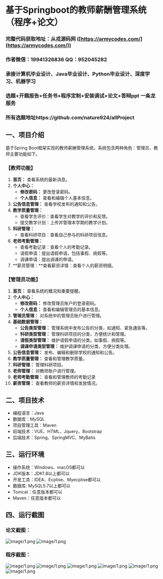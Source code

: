 基于Springboot的教师薪酬管理系统（程序+论文）
=
### 完整代码获取地址：从戎源码网 ([https://armycodes.com/](https://armycodes.com/))
### 作者微信：19941326836  QQ：952045282 
### 承接计算机毕业设计、Java毕业设计、Python毕业设计、深度学习、机器学习
### 选题+开题报告+任务书+程序定制+安装调试+论文+答辩ppt 一条龙服务
### 所有选题地址https://github.com/nature924/allProject

一、项目介绍
---
基于Spring Boot框架实现的教师薪酬管理系统，系统包含两种角色：管理员、教师主要功能如下。

### 【教师功能】

1. **首页：** 查看系统的最新消息。
2. **个人中心：**
   - **修改密码：** 更改登录密码。
   - **个人信息：** 查看和编辑个人基本信息。
3. **公告信息管理：** 查看学校发布的通知和公告。
4. **教学质量管理：**
   - 查看学生评价：查看学生对教学的评价和反馈。
   - 提交教学计划：上传并管理本学期的教学计划。
5. **科研管理：**
   - 查看科研项目：查看自己参与的科研项目信息。
6. **老师考勤管理：**
   - 查看考勤记录：查看个人的考勤记录。
   - 请假申请：提出请假申请，包括事假、病假等。
   - 调课申请：提出调课的申请。
7. **薪资管理：**查看薪资详情：查看个人的薪资明细。
  

### 【管理员功能】

1. **首页：** 查看系统的概况和重要提醒。
2. **个人中心：**
   - **修改密码：** 修改管理员账户的登录密码。
   - **个人信息：** 查看和编辑管理员的基本信息。
3. **管理员管理：** 对系统中的管理员账户进行管理。
4. **基础数据管理：**
   - **公告类型管理：** 管理系统中发布公告的分类，如通知、紧急通告等。
   - **科研类型管理：** 管理科研项目的分类，方便统计和管理。
   - **请假类型管理：** 维护请假申请的分类，如事假、病假等。
   - **调课申请类型管理：** 维护调课申请的分类，方便分类处理。
5. **公告信息管理：** 发布、编辑和删除学校的通知和公告。
6. **教学质量管理：** 查看和管理教学质量。
7. **科研管理：** 管理科研项目。
8. **老师管理：** 对教师账户进行管理。
9. **老师考勤管理：** 查看和管理教师的考勤记录
10. **薪资管理：** 查看教师的薪资详情和发放情况。





二、项目技术
---
- 编程语言：Java
- 数据库：MySQL
- 项目管理工具：Maven
- 前端技术：VUE、HTML、Jquery、Bootstrap
- 后端技术：Spring、SpringMVC、MyBatis

三、运行环境
---
- 操作系统：Windows、macOS都可以
- JDK版本：JDK1.8以上都可以
- 开发工具：IDEA、Ecplise、Myecplise都可以
- 数据库: MySQL5.7以上都可以
- Tomcat：任意版本都可以
- Maven：任意版本都可以

四、运行截图
---
### 论文截图：
![image/1.png](limage/1.png)
![image/1.png](limage/2.png)

### 程序截图：
![image/1.png](image/1.png)
![image/1.png](image/2.png)
![image/1.png](image/3.png)
![image/1.png](image/4.png)
![image/1.png](image/5.png)
![image/1.png](image/6.png)



